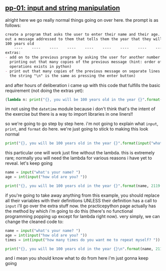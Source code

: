 ## [pp-01: input and string manipulation](https://www.practicepython.org/exercise/2014/01/29/01-character-input.html)
alright here we go really normal things going on over here. the prompt is as follows:
```markdown
create a program that asks the user to enter their name and their age. print
out a message addressed to them that tells them the year that they will turn
100 years old
    ----    ----    ----    ----    ----    ----    ----    ----    ----
extras:
- add on to the previous program by asking the user for another number and
  printing out that many copies of the previous message (hint: order of
  operations exists in python)
- print out that many copies of the previous message on separate lines (hint:
  the string "\n" is the same as pressing the enter button)
```
and after hours of deliberation i came up with this code that fulfills the basic requirement (not doing the extras yet):
```python
(lambda n: print("{}, you will be 100 years old in the year {}".format(input("what's your name? "), 2119 - int(input("how old are you? ")))))()
```
im not using the `datetime` module because i don't think that's the intent of the exercise but there is a way to import libraries in one liners!!

so we're going to go step by step here. i'm not going to explain what `input`, `print`, and `format` do here. we're just going to stick to making this look normal
```python
print("{}, you will be 100 years old in the year {}".format(input("what's your name? "), 2119 - int(input("how old are you? "))))
```
this particular one will work just fine without the lambda. this is extremely rare; normally you will need the lambda for various reasons i have yet to reveal. let's keep going
```python
name = input("what's your name? ")
age = int(input("how old are you? "))

print("{}, you will be 100 years old in the year {}".format(name, 2119 - age))
```
if you're going to take away anything from this example, you should replace all their variables with their definitions UNLESS their definition has a call to `input`
i'll go over the extra stuff now. the practicepython page actually has the method by which i'm going to do this (there's no functional programming popping up except for lambda right now). very simply, we can change the cleaned code to:
```python
name = input("what's your name? ")
age = int(input("how old are you? "))
times = int(input("how many times do you want me to repeat myself? "))

print("{}, you will be 100 years old in the year {}\n".format(name, 2119 - age) * times)
```
and i mean you should know what to do from here i'm just gonna keep going
